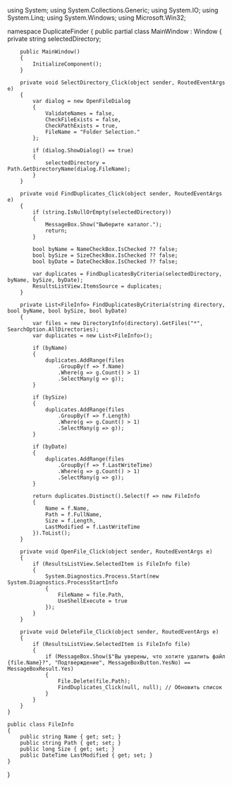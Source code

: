 using System;
using System.Collections.Generic;
using System.IO;
using System.Linq;
using System.Windows;
using Microsoft.Win32;

namespace DuplicateFinder
{
    public partial class MainWindow : Window
    {
        private string selectedDirectory;

        public MainWindow()
        {
            InitializeComponent();
        }

        private void SelectDirectory_Click(object sender, RoutedEventArgs e)
        {
            var dialog = new OpenFileDialog
            {
                ValidateNames = false,
                CheckFileExists = false,
                CheckPathExists = true,
                FileName = "Folder Selection."
            };

            if (dialog.ShowDialog() == true)
            {
                selectedDirectory = Path.GetDirectoryName(dialog.FileName);
            }
        }

        private void FindDuplicates_Click(object sender, RoutedEventArgs e)
        {
            if (string.IsNullOrEmpty(selectedDirectory))
            {
                MessageBox.Show("Выберите каталог.");
                return;
            }

            bool byName = NameCheckBox.IsChecked ?? false;
            bool bySize = SizeCheckBox.IsChecked ?? false;
            bool byDate = DateCheckBox.IsChecked ?? false;

            var duplicates = FindDuplicatesByCriteria(selectedDirectory, byName, bySize, byDate);
            ResultsListView.ItemsSource = duplicates;
        }

        private List<FileInfo> FindDuplicatesByCriteria(string directory, bool byName, bool bySize, bool byDate)
        {
            var files = new DirectoryInfo(directory).GetFiles("*", SearchOption.AllDirectories);
            var duplicates = new List<FileInfo>();

            if (byName)
            {
                duplicates.AddRange(files
                    .GroupBy(f => f.Name)
                    .Where(g => g.Count() > 1)
                    .SelectMany(g => g));
            }

            if (bySize)
            {
                duplicates.AddRange(files
                    .GroupBy(f => f.Length)
                    .Where(g => g.Count() > 1)
                    .SelectMany(g => g));
            }

            if (byDate)
            {
                duplicates.AddRange(files
                    .GroupBy(f => f.LastWriteTime)
                    .Where(g => g.Count() > 1)
                    .SelectMany(g => g));
            }

            return duplicates.Distinct().Select(f => new FileInfo
            {
                Name = f.Name,
                Path = f.FullName,
                Size = f.Length,
                LastModified = f.LastWriteTime
            }).ToList();
        }

        private void OpenFile_Click(object sender, RoutedEventArgs e)
        {
            if (ResultsListView.SelectedItem is FileInfo file)
            {
                System.Diagnostics.Process.Start(new System.Diagnostics.ProcessStartInfo
                {
                    FileName = file.Path,
                    UseShellExecute = true
                });
            }
        }

        private void DeleteFile_Click(object sender, RoutedEventArgs e)
        {
            if (ResultsListView.SelectedItem is FileInfo file)
            {
                if (MessageBox.Show($"Вы уверены, что хотите удалить файл {file.Name}?", "Подтверждение", MessageBoxButton.YesNo) == MessageBoxResult.Yes)
                {
                    File.Delete(file.Path);
                    FindDuplicates_Click(null, null); // Обновить список
                }
            }
        }
    }

    public class FileInfo
    {
        public string Name { get; set; }
        public string Path { get; set; }
        public long Size { get; set; }
        public DateTime LastModified { get; set; }
    }
}
